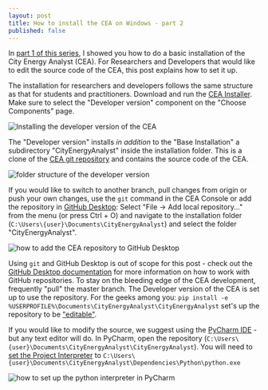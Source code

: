 ```yaml
---
layout: post
title: How to install the CEA on Windows - part 2
published: false
---
```


In [part 1 of this series](/installing-cea-on-windows-part-1), I showed you how to do a basic installation of the City Energy Analyst (CEA). For Researchers and Developers that would like to edit the source code of the CEA,
this post explains how to set it up.


The installation for researchers and developers follows the same structure as that for students and practitioners. Download and run the [CEA Installer](https://cityenergyanalyst.com/tryit). Make sure to select the "Developer version" component on the "Choose Components" page.

![Installing the developer version of the CEA]({{site.baseurl}}/images/2019-05-15-installing-cea-on-windows/cea-developer-installation.gif)


The "Developer version" installs _in addition_ to the "Base Installation" a subdirectory "CityEnergyAnalyst" inside the installation folder. This is a clone of the [CEA git repository](https://github.com/architecture-building-systems/CityEnergyAnalyst) and contains the source code of the CEA.

![folder structure of the developer version]({{site.baseurl}}/images/2019-05-15-installing-cea-on-windows/developer_folder_structure.png)

If you would like to switch to another branch, pull changes from origin or push your own changes, use the `git` command in the CEA Console or add the repository in [GitHub Desktop](https://desktop.github.com/): Select "File -> Add local repository..." from the menu (or press Ctrl + O) and navigate to the installation folder (`C:\Users\{user}\Documents\CityEnergyAnalyst`) and select the folder "CityEnergyAnalyst".

![how to add the CEA repository to GitHub Desktop]({{site.baseurl}}/images/2019-05-15-installing-cea-on-windows/add-repository-to-github-desktop.gif)

Using `git` and GitHub Desktop is out of scope for this post - check out the [GitHub Desktop documentation](https://help.github.com/en/desktop) for more information on how to work with GitHub repositories. To stay on the bleeding edge of the CEA development, frequently "pull" the master branch. The Developer version of the CEA is set up to use the repository. For the geeks among you: `pip install -e %USERPROFILE%\Documents\CityEnergyAnalyst\CityEnergyAnalyst` set's up the repository to be ["editable"](https://pip.pypa.io/en/stable/reference/pip_install/#editable-installs).


If you would like to modify the source, we suggest using the [PyCharm IDE](https://www.jetbrains.com/pycharm/) - but any text editor will do. In PyCharm, open the repository (`C:\Users\{user}\Documents\CityEnergyAnalyst\CityEnergyAnalyst`). You will need to [set the Project Interpreter](https://www.jetbrains.com/help/pycharm/configuring-python-interpreter.html#add-existing-interpreter) to `C:\Users\{user}\Documents\CityEnergyAnalyst\Dependencies\Python\python.exe`

![how to set up the python interpreter in PyCharm]({{site.baseurl}}/images/2019-05-15-installing-cea-on-windows/set_up_python_interpreter_pycharm.gif)
